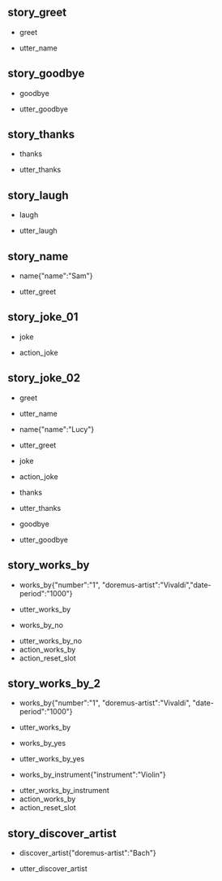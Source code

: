 ## story_greet <!--- The name of the story. It is not mandatory, but useful for debugging. --> 
* greet <!--- User input expressed as intent. In this case it represents users message 'Hello'. --> 
 - utter_name <!--- The response of the chatbot expressed as an action. In this case it represents chatbot's response 'Hello, how can I help?' --> 
 
## story_goodbye
* goodbye
 - utter_goodbye

## story_thanks
* thanks
 - utter_thanks
 
## story_laugh
* laugh
 - utter_laugh

## story_name
* name{"name":"Sam"}
 - utter_greet
 

## story_joke_01
* joke
 - action_joke
 
## story_joke_02
* greet
 - utter_name
* name{"name":"Lucy"} <!--- User response with an entity. In this case it represents user message 'My name is Lucy.' --> 
 - utter_greet
* joke
 - action_joke
* thanks
 - utter_thanks
* goodbye
 - utter_goodbye 

## story_works_by
* works_by{"number":"1", "doremus-artist":"Vivaldi","date-period":"1000"}
 - utter_works_by
* works_by_no
 - utter_works_by_no
 - action_works_by
 - action_reset_slot

## story_works_by_2
* works_by{"number":"1", "doremus-artist":"Vivaldi", "date-period":"1000"}
 - utter_works_by
* works_by_yes
 - utter_works_by_yes
* works_by_instrument{"instrument":"Violin"}
 - utter_works_by_instrument
 - action_works_by
 - action_reset_slot

## story_discover_artist
* discover_artist{"doremus-artist":"Bach"}
 - utter_discover_artist
